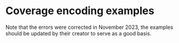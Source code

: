 # Coverage encoding examples

Note that the errors were corrected in November 2023, the examples should be updated by their creator to serve as a good basis.
